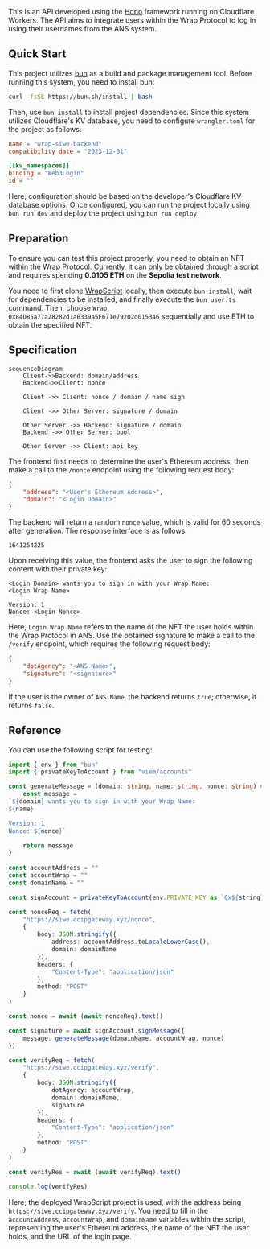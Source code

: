 This is an API developed using the [Hono](https://hono.dev/) framework running on Cloudflare Workers. The API aims to integrate users within the Wrap Protocol to log in using their usernames from the ANS system.

## Quick Start

This project utilizes [bun](https://bun.run/) as a build and package management tool. Before running this system, you need to install bun:

```bash
curl -fsSL https://bun.sh/install | bash
```

Then, use `bun install` to install project dependencies. Since this system utilizes Cloudflare's KV database, you need to configure `wrangler.toml` for the project as follows:

```toml
name = "wrap-siwe-backend"
compatibility_date = "2023-12-01"

[[kv_namespaces]]
binding = "Web3Login"
id = ""

```

Here, configuration should be based on the developer's Cloudflare KV database options. Once configured, you can run the project locally using `bun run dev` and deploy the project using `bun run deploy`.

## Preparation

To ensure you can test this project properly, you need to obtain an NFT within the Wrap Protocol. Currently, it can only be obtained through a script and requires spending **0.0105 ETH** on the **Sepolia test network**.

You need to first clone [WrapScript](https://github.com/wangshouh/WrapScript) locally, then execute `bun install`, wait for dependencies to be installed, and finally execute the `bun user.ts` command. Then, choose `Wrap`, `0x84D85a77a28282d1aB339a5F671e79202d015346` sequentially and use ETH to obtain the specified NFT.

## Specification

```mermaid
sequenceDiagram
    Client->>Backend: domain/address
    Backend->>Client: nonce

    Client ->> Client: nonce / domain / name sign

    Client ->> Other Server: signature / domain

    Other Server ->> Backend: signature / domain
    Backend ->> Other Server: bool 

    Other Server ->> Client: api key
```

The frontend first needs to determine the user's Ethereum address, then make a call to the `/nonce` endpoint using the following request body:

```json
{
	"address": "<User's Ethereum Address>",
	"domain": "<Login Domain>"
}
```

The backend will return a random `nonce` value, which is valid for 60 seconds after generation. The response interface is as follows:

```
1641254225
```

Upon receiving this value, the frontend asks the user to sign the following content with their private key:

```
<Login Domain> wants you to sign in with your Wrap Name:
<Login Wrap Name>

Version: 1
Nonce: <Login Nonce>
```

Here, `Login Wrap Name` refers to the name of the NFT the user holds within the Wrap Protocol in ANS. Use the obtained signature to make a call to the `/verify` endpoint, which requires the following request body:

```json
{
	"dotAgency": "<ANS Name>",
	"signature": "<signature>"
}
```

If the user is the owner of `ANS Name`, the backend returns `true`; otherwise, it returns `false`.

## Reference

You can use the following script for testing:

```typescript
import { env } from "bun"
import { privateKeyToAccount } from "viem/accounts"

const generateMessage = (domain: string, name: string, nonce: string) => {
    const message = 
`${domain} wants you to sign in with your Wrap Name:
${name}

Version: 1
Nonce: ${nonce}`

    return message
}
  
const accountAddress = ""
const accountWrap = ""
const domainName = ""

const signAccount = privateKeyToAccount(env.PRIVATE_KEY as `0x${string}`)

const nonceReq = fetch(
    "https://siwe.ccipgateway.xyz/nonce",
    {
        body: JSON.stringify({
            address: accountAddress.toLocaleLowerCase(),
            domain: domainName
        }),
        headers: {
            "Content-Type": "application/json"
        },
        method: "POST"
    }
)

const nonce = await (await nonceReq).text()

const signature = await signAccount.signMessage({
    message: generateMessage(domainName, accountWrap, nonce)
})

const verifyReq = fetch(
    "https://siwe.ccipgateway.xyz/verify",
    {
        body: JSON.stringify({
            dotAgency: accountWrap,
            domain: domainName,
            signature
        }),
        headers: {
            "Content-Type": "application/json"
        },
        method: "POST"
    }
)

const verifyRes = await (await verifyReq).text()

console.log(verifyRes)
```

Here, the deployed WrapScript project is used, with the address being `https://siwe.ccipgateway.xyz/verify`. You need to fill in the `accountAddress`, `accountWrap`, and `domainName` variables within the script, representing the user's Ethereum address, the name of the NFT the user holds, and the URL of the login page.